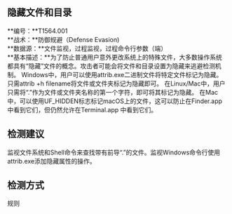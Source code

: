 ## 隐藏文件和目录  
**编号：**T1564.001  
**战术：**防御规避（Defense Evasion)  
**数据源：**文件监视，过程监视，过程命令行参数（端）  
**基本描述：**为了防止普通用户意外更改系统上的特殊文件，大多数操作系统都具有“隐藏”文件的概念。攻击者可能会将文件和目录设置为隐藏来逃避检测机制。
Windows中，用户可以使用attrib.exe二进制文件将特定文件标记为隐藏。只需attrib +h filename将文件或文件夹标记为隐藏即可。
在Linux/Mac中，用户只需将“.”作为文件或文件夹名称的第一个字符，即可将其标记为隐藏。
在Mac中，可以使用UF_HIDDEN标志标记macOS上的文件，这可以防止在Finder.app中看到它们，但仍然允许在Terminal.app 中看到它们。  
## 检测建议  
监视文件系统和Shell命令来查找带有前导“.”的文件。监视Windows命令行使用attrib.exe添加隐藏属性的操作。  
## 检测方式  
规则